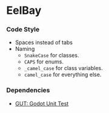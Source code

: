 # EelBay

### Code Style

- Spaces instead of tabs
- Naming
    - `SnakeCase` for classes.
    - `CAPS` for enums.
    - `_camel_case` for class variables.
    - `camel_case` for everything else.

### Dependencies

- [GUT: Godot Unit Test](https://github.com/bitwes/Gut)